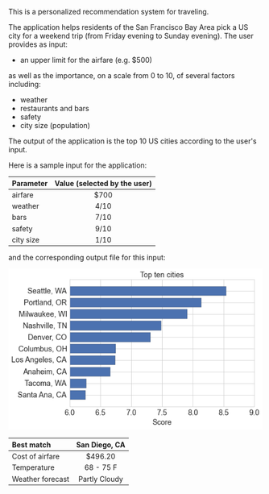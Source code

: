 This is a personalized recommendation system for traveling.

The application helps residents of the San Francisco Bay Area pick a US city for a weekend trip (from Friday evening to Sunday evening). The user provides as input:

* an upper limit for the airfare (e.g. $500)

as well as the importance, on a scale from 0 to 10, of several factors including:

* weather
* restaurants and bars
* safety
* city size (population)

The output of the application is the top 10 US cities according to the user's input.

Here is a sample input for the application:

|Parameter    | Value (selected by the user) |
|:------------|:----------------------------:|
|airfare      |          $700                |
|weather      |          4/10                |
|bars         |          7/10                |
|safety       |          9/10                |
|city size    |          1/10                |

and the corresponding output file for this input:

![](https://github.com/cedar10b/travelapp/blob/master/fig.png)

|Best match       | San Diego, CA |
|:----------------|:-------------:|
|Cost of airfare  | $496.20       |
|Temperature      | 68 - 75  F    |
|Weather forecast | Partly Cloudy |





